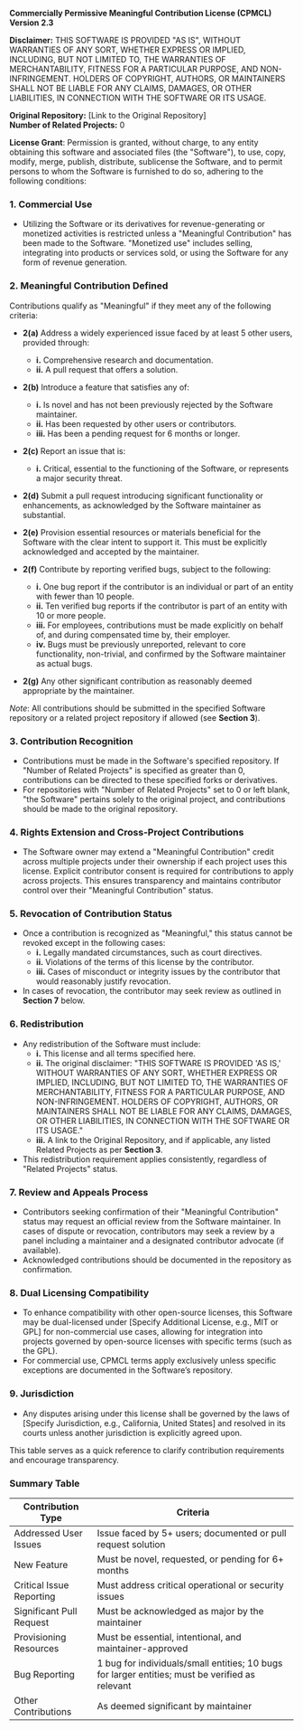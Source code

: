 **Commercially Permissive Meaningful Contribution License (CPMCL) Version 2.3**

**Disclaimer:** THIS SOFTWARE IS PROVIDED "AS IS", WITHOUT WARRANTIES OF ANY SORT, WHETHER EXPRESS OR IMPLIED, INCLUDING, BUT NOT LIMITED TO, THE WARRANTIES OF MERCHANTABILITY, FITNESS FOR A PARTICULAR PURPOSE, AND NON-INFRINGEMENT. HOLDERS OF COPYRIGHT, AUTHORS, OR MAINTAINERS SHALL NOT BE LIABLE FOR ANY CLAIMS, DAMAGES, OR OTHER LIABILITIES, IN CONNECTION WITH THE SOFTWARE OR ITS USAGE.

**Original Repository:** [Link to the Original Repository]  
**Number of Related Projects:** 0  

**License Grant**: Permission is granted, without charge, to any entity obtaining this software and associated files (the "Software"), to use, copy, modify, merge, publish, distribute, sublicense the Software, and to permit persons to whom the Software is furnished to do so, adhering to the following conditions:

### 1. Commercial Use
   - Utilizing the Software or its derivatives for revenue-generating or monetized activities is restricted unless a "Meaningful Contribution" has been made to the Software. "Monetized use" includes selling, integrating into products or services sold, or using the Software for any form of revenue generation.
  
### 2. Meaningful Contribution Defined
   Contributions qualify as "Meaningful" if they meet any of the following criteria:

   - **2(a)** Address a widely experienced issue faced by at least 5 other users, provided through:
     - **i.** Comprehensive research and documentation.
     - **ii.** A pull request that offers a solution.
   
   - **2(b)** Introduce a feature that satisfies any of:
     - **i.** Is novel and has not been previously rejected by the Software maintainer.
     - **ii.** Has been requested by other users or contributors.
     - **iii.** Has been a pending request for 6 months or longer.
   
   - **2(c)** Report an issue that is:
     - **i.** Critical, essential to the functioning of the Software, or represents a major security threat.
   
   - **2(d)** Submit a pull request introducing significant functionality or enhancements, as acknowledged by the Software maintainer as substantial.
   
   - **2(e)** Provision essential resources or materials beneficial for the Software with the clear intent to support it. This must be explicitly acknowledged and accepted by the maintainer.
   
   - **2(f)** Contribute by reporting verified bugs, subject to the following:
     - **i.** One bug report if the contributor is an individual or part of an entity with fewer than 10 people.
     - **ii.** Ten verified bug reports if the contributor is part of an entity with 10 or more people.
     - **iii.** For employees, contributions must be made explicitly on behalf of, and during compensated time by, their employer.
     - **iv.** Bugs must be previously unreported, relevant to core functionality, non-trivial, and confirmed by the Software maintainer as actual bugs.
   
   - **2(g)** Any other significant contribution as reasonably deemed appropriate by the maintainer.

*Note*: All contributions should be submitted in the specified Software repository or a related project repository if allowed (see **Section 3**).

### 3. Contribution Recognition
   - Contributions must be made in the Software's specified repository. If "Number of Related Projects" is specified as greater than 0, contributions can be directed to these specified forks or derivatives.
   - For repositories with "Number of Related Projects" set to 0 or left blank, "the Software" pertains solely to the original project, and contributions should be made to the original repository.

### 4. Rights Extension and Cross-Project Contributions
   - The Software owner may extend a "Meaningful Contribution" credit across multiple projects under their ownership if each project uses this license. Explicit contributor consent is required for contributions to apply across projects. This ensures transparency and maintains contributor control over their "Meaningful Contribution" status.

### 5. Revocation of Contribution Status
   - Once a contribution is recognized as "Meaningful," this status cannot be revoked except in the following cases:
     - **i.** Legally mandated circumstances, such as court directives.
     - **ii.** Violations of the terms of this license by the contributor.
     - **iii.** Cases of misconduct or integrity issues by the contributor that would reasonably justify revocation.
   - In cases of revocation, the contributor may seek review as outlined in **Section 7** below.

### 6. Redistribution
   - Any redistribution of the Software must include:
     - **i.** This license and all terms specified here.
     - **ii.** The original disclaimer:
       "THIS SOFTWARE IS PROVIDED 'AS IS,' WITHOUT WARRANTIES OF ANY SORT, WHETHER EXPRESS OR IMPLIED, INCLUDING, BUT NOT LIMITED TO, THE WARRANTIES OF MERCHANTABILITY, FITNESS FOR A PARTICULAR PURPOSE, AND NON-INFRINGEMENT. HOLDERS OF COPYRIGHT, AUTHORS, OR MAINTAINERS SHALL NOT BE LIABLE FOR ANY CLAIMS, DAMAGES, OR OTHER LIABILITIES, IN CONNECTION WITH THE SOFTWARE OR ITS USAGE."
     - **iii.** A link to the Original Repository, and if applicable, any listed Related Projects as per **Section 3**.
   - This redistribution requirement applies consistently, regardless of "Related Projects" status.

### 7. Review and Appeals Process
   - Contributors seeking confirmation of their "Meaningful Contribution" status may request an official review from the Software maintainer. In cases of dispute or revocation, contributors may seek a review by a panel including a maintainer and a designated contributor advocate (if available).
   - Acknowledged contributions should be documented in the repository as confirmation.

### 8. Dual Licensing Compatibility
   - To enhance compatibility with other open-source licenses, this Software may be dual-licensed under [Specify Additional License, e.g., MIT or GPL] for non-commercial use cases, allowing for integration into projects governed by open-source licenses with specific terms (such as the GPL).
   - For commercial use, CPMCL terms apply exclusively unless specific exceptions are documented in the Software’s repository.

### 9. Jurisdiction
   - Any disputes arising under this license shall be governed by the laws of [Specify Jurisdiction, e.g., California, United States] and resolved in its courts unless another jurisdiction is explicitly agreed upon.

This table serves as a quick reference to clarify contribution requirements and encourage transparency.

### Summary Table
| Contribution Type                     | Criteria                                                                                       |
|---------------------------------------|-----------------------------------------------------------------------------------------------|
| Addressed User Issues                 | Issue faced by 5+ users; documented or pull request solution                                   |
| New Feature                           | Must be novel, requested, or pending for 6+ months                                            |
| Critical Issue Reporting              | Must address critical operational or security issues                                          |
| Significant Pull Request              | Must be acknowledged as major by the maintainer                                               |
| Provisioning Resources                | Must be essential, intentional, and maintainer-approved                                       |
| Bug Reporting                         | 1 bug for individuals/small entities; 10 bugs for larger entities; must be verified as relevant|
| Other Contributions                   | As deemed significant by maintainer                                                           |
